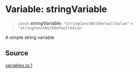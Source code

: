 # Variable: stringVariable

> `const` **stringVariable**: `"stringConstWithDefaultValue"` = `'stringConstWithDefaultValue'`

A simple string variable

## Source

[variables.ts:1](http://source-url)
